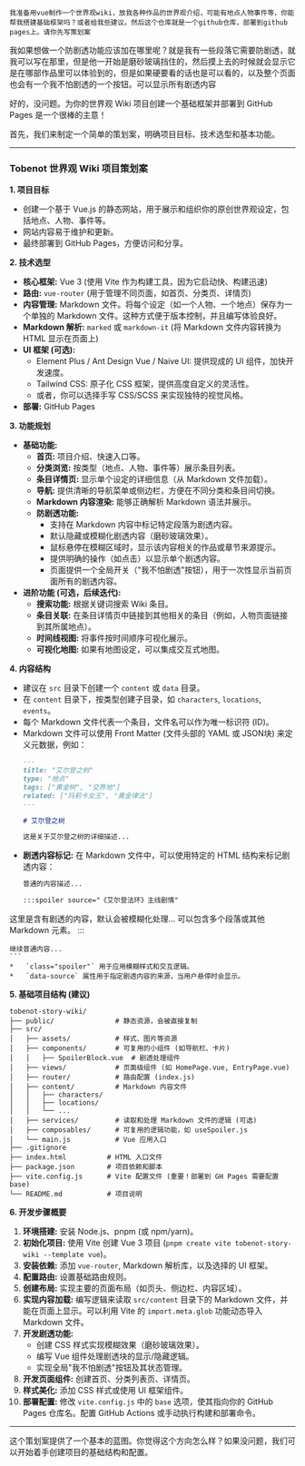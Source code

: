 

    我准备用vue制作一个世界观wiki，放我各种作品的世界观介绍，可能有地点人物事件等，你能帮我搭建基础框架吗？或者给我些建议。然后这个仓库就是一个github仓库，部署到github pages上。请你先写策划案
我如果想做一个防剧透功能应该加在哪里呢？就是我有一些段落它需要防剧透，就我可以写在那里，但是他一开始是磨砂玻璃挡住的，然后摸上去的时候就会显示它是在哪部作品里可以体验到的，但是如果硬要看的话也是可以看的，以及整个页面也会有一个我不怕剧透的一个按钮。可以显示所有剧透内容


好的，没问题。为你的世界观 Wiki 项目创建一个基础框架并部署到 GitHub Pages 是一个很棒的主意！

首先，我们来制定一个简单的策划案，明确项目目标、技术选型和基本功能。

---

### **Tobenot 世界观 Wiki 项目策划案**

**1. 项目目标**

*   创建一个基于 Vue.js 的静态网站，用于展示和组织你的原创世界观设定，包括地点、人物、事件等。
*   网站内容易于维护和更新。
*   最终部署到 GitHub Pages，方便访问和分享。

**2. 技术选型**

*   **核心框架:** Vue 3 (使用 Vite 作为构建工具，因为它启动快、构建迅速)
*   **路由:** `vue-router` (用于管理不同页面，如首页、分类页、详情页)
*   **内容管理:** Markdown 文件。将每个设定（如一个人物、一个地点）保存为一个单独的 Markdown 文件。这种方式便于版本控制，并且编写体验良好。
*   **Markdown 解析:** `marked` 或 `markdown-it` (将 Markdown 文件内容转换为 HTML 显示在页面上)
*   **UI 框架 (可选):**
    *   Element Plus / Ant Design Vue / Naive UI: 提供现成的 UI 组件，加快开发速度。
    *   Tailwind CSS: 原子化 CSS 框架，提供高度自定义的灵活性。
    *   或者，你可以选择手写 CSS/SCSS 来实现独特的视觉风格。
*   **部署:** GitHub Pages

**3. 功能规划**

*   **基础功能:**
    *   **首页:** 项目介绍、快速入口等。
    *   **分类浏览:** 按类型（地点、人物、事件等）展示条目列表。
    *   **条目详情页:** 显示单个设定的详细信息（从 Markdown 文件加载）。
    *   **导航:** 提供清晰的导航菜单或侧边栏，方便在不同分类和条目间切换。
    *   **Markdown 内容渲染:** 能够正确解析 Markdown 语法并展示。
    *   **防剧透功能:** 
        *   支持在 Markdown 内容中标记特定段落为剧透内容。
        *   默认隐藏或模糊化剧透内容（磨砂玻璃效果）。
        *   鼠标悬停在模糊区域时，显示该内容相关的作品或章节来源提示。
        *   提供明确的操作（如点击）以显示单个剧透内容。
        *   页面提供一个全局开关（"我不怕剧透"按钮），用于一次性显示当前页面所有的剧透内容。
*   **进阶功能 (可选，后续迭代):**
    *   **搜索功能:** 根据关键词搜索 Wiki 条目。
    *   **条目关联:** 在条目详情页中链接到其他相关的条目（例如，人物页面链接到其所属地点）。
    *   **时间线视图:** 将事件按时间顺序可视化展示。
    *   **可视化地图:** 如果有地图设定，可以集成交互式地图。

**4. 内容结构**

*   建议在 `src` 目录下创建一个 `content` 或 `data` 目录。
*   在 `content` 目录下，按类型创建子目录，如 `characters`, `locations`, `events`。
*   每个 Markdown 文件代表一个条目，文件名可以作为唯一标识符 (ID)。
*   Markdown 文件可以使用 Front Matter (文件头部的 YAML 或 JSON块) 来定义元数据，例如：
    ```markdown
    ---
    title: "艾尔登之树"
    type: "地点"
    tags: ["黄金树", "交界地"]
    related: ["玛莉卡女王", "黄金律法"]
    ---

    # 艾尔登之树

    这是关于艾尔登之树的详细描述...
    ```
*   **剧透内容标记:** 在 Markdown 文件中，可以使用特定的 HTML 结构来标记剧透内容：
    ```markdown
    普通的内容描述...

    :::spoiler source="《艾尔登法环》主线剧情"
这里是含有剧透的内容，默认会被模糊化处理...
      可以包含多个段落或其他 Markdown 元素。
:::

    继续普通内容...
    ```
    *   `class="spoiler"` 用于应用模糊样式和交互逻辑。
    *   `data-source` 属性用于指定剧透内容的来源，当用户悬停时会显示。

**5. 基础项目结构 (建议)**

```
tobenot-story-wiki/
├── public/               # 静态资源，会被直接复制
├── src/
│   ├── assets/           # 样式、图片等资源
│   ├── components/       # 可复用的小组件 (如导航栏、卡片)
│   │   ├── SpoilerBlock.vue  # 剧透处理组件
│   ├── views/            # 页面级组件 (如 HomePage.vue, EntryPage.vue)
│   ├── router/           # 路由配置 (index.js)
│   ├── content/          # Markdown 内容文件
│   │   ├── characters/
│   │   ├── locations/
│   │   └── ...
│   ├── services/         # 读取和处理 Markdown 文件的逻辑 (可选)
│   ├── composables/      # 可复用的逻辑功能，如 useSpoiler.js
│   └── main.js           # Vue 应用入口
├── .gitignore
├── index.html          # HTML 入口文件
├── package.json        # 项目依赖和脚本
├── vite.config.js      # Vite 配置文件 (重要！部署到 GH Pages 需要配置 base)
└── README.md           # 项目说明
```

**6. 开发步骤概要**

1.  **环境搭建:** 安装 Node.js、pnpm (或 npm/yarn)。
2.  **初始化项目:** 使用 Vite 创建 Vue 3 项目 (`pnpm create vite tobenot-story-wiki --template vue`)。
3.  **安装依赖:** 添加 `vue-router`, Markdown 解析库，以及选择的 UI 框架。
4.  **配置路由:** 设置基础路由规则。
5.  **创建布局:** 实现主要的页面布局（如页头、侧边栏、内容区域）。
6.  **实现内容加载:** 编写逻辑来读取 `src/content` 目录下的 Markdown 文件，并能在页面上显示。可以利用 Vite 的 `import.meta.glob` 功能动态导入 Markdown 文件。
7.  **开发剧透功能:** 
    *   创建 CSS 样式实现模糊效果（磨砂玻璃效果）。
    *   编写 Vue 组件处理剧透块的显示/隐藏逻辑。
    *   实现全局"我不怕剧透"按钮及其状态管理。
8.  **开发页面组件:** 创建首页、分类列表页、详情页。
9.  **样式美化:** 添加 CSS 样式或使用 UI 框架组件。
10. **部署配置:** 修改 `vite.config.js` 中的 `base` 选项，使其指向你的 GitHub Pages 仓库名。配置 GitHub Actions 或手动执行构建和部署命令。

---

这个策划案提供了一个基本的蓝图。你觉得这个方向怎么样？如果没问题，我们可以开始着手创建项目的基础结构和配置。
